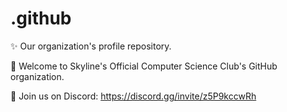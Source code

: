 # .github
✨ Our organization's profile repository.

👋 Welcome to Skyline's Official Computer Science Club's GitHub organization.

🤝 Join us on Discord: https://discord.gg/invite/z5P9kccwRh
